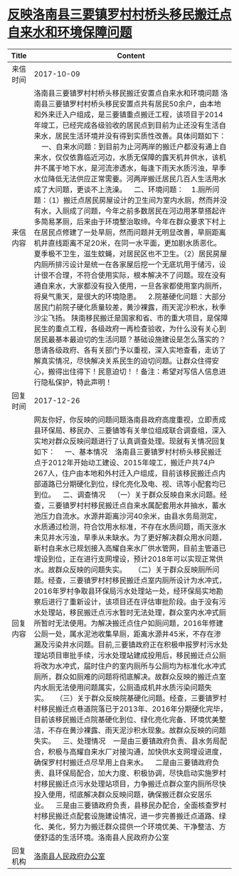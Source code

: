 # [反映洛南县三要镇罗村村桥头移民搬迁点自来水和环境保障问题](http://www.shangluo.gov.cn/zmhd/ldxxxx.jsp?urltype=leadermail.LeaderMailContentUrl&wbtreeid=1112&leadermailid=4365)

| Title |                                                                                                                                                                                                                                                                                                                                                                                                                                                                                                                                                                       Content                                                                                                                                                                                                                                                                                                                                                                                                                                                                                                                                                                       |
|:-----:|-----------------------------------------------------------------------------------------------------------------------------------------------------------------------------------------------------------------------------------------------------------------------------------------------------------------------------------------------------------------------------------------------------------------------------------------------------------------------------------------------------------------------------------------------------------------------------------------------------------------------------------------------------------------------------------------------------------------------------------------------------------------------------------------------------------------------------------------------------------------------------------------------------------------------------------------------------------------------------------------------------------------------------------------------------------------------------------------------------------------------------------------------------|
| 来信时间  | 2017-10-09                                                                                                                                                                                                                                                                                                                                                                                                                                                                                                                                                                                                                                                                                                                                                                                                                                                                                                                                                                                                                                                                                                                                          |
| 来信内容  | 洛南县三要镇罗村村桥头移民搬迁安置点自来水和环境问题 洛南县三要镇罗村村桥头移民安置点共有居民50余户，由本地和外来迁入户组成，是三要镇重点搬迁工程，该项目于2014年竣工，已经完成各级验收的居民点到目前为止还没有生活自来水，居民生活环境并没有得到实质性改善。具体问题如下：     一、自来水问题：到目前为止河两岸的搬迁户都没有通上自来水，仅仅依靠临近河边，水质无保障的露天机井供水，该机井不属于地下水，是河流渗透水，每逢下雨天水质污浊，旱季水位降低无法供应正常需要。河两岸搬迁居民几百人生活用水成了大问题，更谈不上洗澡。    二、环境问题：    1.厕所问题：（1）搬迁点居民房屋设计的卫生间为室内水厕，然而并没有水，入厕成了问题，今年之前多数居民在河边用茅草搭起许多简易茅厕，后来由于环境整治取缔。今年在群众要求下村上在居民点修建了一处旱厕，然而问题并无明显改善，旱厕距离机井直线距离不足20米，在同一水平面，更加剧水质恶化。夏季极不卫生，滋生蚊蝇，对居民区也不卫生。（2）居民房屋内厕所排污设计是统一在各家屋后挖一个无底坑用于储污，设计很不合理，不符合使用实际，根本解决不了问题。现在没有通自来水，大家都没有投入使用，一旦各家都使用室内厕所，将臭气熏天，是很大的环境隐患。    2.院基硬化问题：大部分居民门前院子硬化质量较差，黄沙裸露，雨天泥沙积水，秋季沙尘飞扬。 陕南移民搬迁是国家和省、市的重大项目，是保障民生的重点工程，各级政府一再检查验收，为什么没有关心到居民最基本最迫切的生活问题？基础设施建设是怎么落实的？恳请各级政府、各有关部门予以重视，深入实地查看，走访了解真实情况，尽快解决关系民生的迫切问题。让群众住得安心，搬得出住得下！民意迫切！！备注：希望对写信人信息进行隐私保护，特此声明！                                                                                                                                                                                                                                                                                                                                                              |
| 回复时间  | 2017-12-26                                                                                                                                                                                                                                                                                                                                                                                                                                                                                                                                                                                                                                                                                                                                                                                                                                                                                                                                                                                                                                                                                                                                          |
| 回复内容  | 网友你好，你反映的问题问题洛南县政府高度重视，立即责成县环保局、移民办、三要镇等有关单位组成联合调查组，深入实地对群众反映问题进行了认真调查处理。现就有关情况回复如下：     一、基本情况    洛南县三要镇罗村村桥头移民搬迁点于2012年开始动工建设、2015年竣工，搬迁户共74户267人，住户由本地和外村迁入户组成，目前该移民搬迁点内部道路已分期硬化到位，绿化亮化及电、视、讯等小配套均已到位。    二、调查情况    （一）关于群众反映自来水问题。经查，三要镇罗村村移民搬迁点自来水属配套用水井抽水，蓄水池压力自流水。水源井距离沙河40余米，由县水务局测定，水质通过检测，符合饮用水标准，不存在水质问题，雨天涨水未见井水污浊，旱季从未缺水。为了更好解决群众用水问题，新村自来水已规划接入高耀自来水厂供水管网，目前主管道已埋设到位，正在进行支网埋设，预计2018年可以实现正常供水。故群众反映的问题失实。    （二）关于群众反映厕所问题。经查，三要镇罗村村移民搬迁点室内厕所设计为水冲式， 2016年罗村争取县环保局污水处理站一处，经环保局实地勘察后进行了重新设计，该项目还在评估审批阶段。由于没有污水处理站，移民搬迁点污水暂时无法处理，群众室内水冲式厕所暂时无法使用。为解决搬迁点住户如厕问题，2016年修建公厕一处，属水泥池收集旱厕，距离水源井45米，不存在渗漏及污染井水问题。目前,三要镇政府正在积极申报罗村污水处理站项目审批手续，污水处理站建成投用后，移民搬迁点公厕将改为水冲式，届时住户的室内厕所与公厕均为标准化水冲式厕所，群众如厕难的问题将彻底解决。故群众反映的搬迁点室内水厕无法使用问题属实，公厕造成机井水质污染问题失实。    （三）关于群众反映院基硬化问题。经查，三要镇罗村村移民搬迁点巷道院落已于2013年、2016年分期硬化完毕，目前该移民搬迁点院基硬化到位、绿化亮化完备、环境优美整洁，不存在黄沙裸露、雨天泥沙积水现象。故群众反映的问题失实。    三、处理情况    一是由三要镇政府负责、县水务局配合，积极与高耀自来水厂对接沟通，加快供水支网埋设进度，确保罗村村搬迁点尽早用上自来水。    二是由三要镇政府负责、县环保局配合，加大力度、积极协调，尽快启动实施罗村村移民搬迁点污水处理站项目，力争搬迁点群众室内厕所尽快投入使用，彻底解决群众反映问题，确保搬迁群众安居乐业。    三是由三要镇政府负责，县移民办配合，全面核查罗村村移民搬迁点配套设施建设情况，进一步完善搬迁点道路、绿化、美化，努力为搬迁群众提供一个环境优美、干净整洁、方便舒适的生活环境。洛南县人民政府办公室 |
| 回复机构  | [洛南县人民政府办公室](../../category/agencies/洛南县人民政府办公室.md)                                                                                                                                                                                                                                                                                                                                                                                                                                                                                                                                                                                                                                                                                                                                                                                                                                                                                                                                                                                                                                                                                                 |